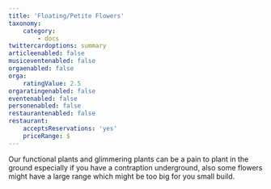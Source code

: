 ```yaml
---
title: 'Floating/Petite Flowers'
taxonomy:
    category:
        - docs
twittercardoptions: summary
articleenabled: false
musiceventenabled: false
orgaenabled: false
orga:
    ratingValue: 2.5
orgaratingenabled: false
eventenabled: false
personenabled: false
restaurantenabled: false
restaurant:
    acceptsReservations: 'yes'
    priceRange: $
---
```


Our functional plants and glimmering plants can be a pain to plant in the ground especially if you have a contraption underground, also some flowers might have a large range which might be too big for you small build.

